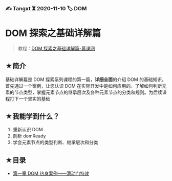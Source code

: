 ### ✍️ Tangxt ⏳ 2020-11-10 🏷️ DOM

# DOM 探索之基础详解篇

> 教程：[DOM 探索之基础详解篇-慕课网](https://www.imooc.com/learn/488)

## ★简介

基础详解篇是 DOM 探索系列课程的第一篇，**详细全面**的介绍 DOM 的基础知识。首先通过一个案例，让您认识 DOM 在实际开发中是如何应用的。了解如何判断元素的节点类型，掌握元素节点的继承层次及各种元素节点的分类和规则。为后续课程打下一个坚实的基础

## ★我能学到什么？

1. 重新认识 DOM
2. 剖析 domReady
3. 学会元素节点的类型判断、继承层次和分类

## ★目录

- [第一章 DOM 热身案例——滑动门特效](./01.md)